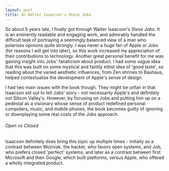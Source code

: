 ```yaml
---
layout: post
title: On Walter Isaacson's Steve Jobs
---
```


So about 5 years late, I finally got through Walter Isaacson's *Steve Jobs*. It is an eminently readable and engaging work, and admirably handled the difficult task of portraying a seemingly balanced view of a man who polarises opinions quite strongly. I was never a huge fan of Apple or Jobs (for reasons I will get into later), so this work increased my appreciation of their contributions to technology. Another great personal benefit for me was gaining insight into Jobs' fanaticism about product. I had some vague idea that this was built on some mystical and faintly elitist idea of 'good taste', so reading about the varied aesthetic influences, from Zen shrines to Bauhaus, helped contextualise the development of Apple's sense of design.

I had two main issues with the book though. They might be unfair in that Isaacson set out to tell Jobs' story - not necessarily Apple's and definitely not Silicon Valley's. However, by focusing on Jobs and putting him up on a pedestal as a visionary whose sense of product redefined personal computers, music, and mobile phones, the book becomes guilty of ignoring or downplaying some real costs of the Jobs approach.

###### Open vs Closed

Isaacson definitely does bring this topic up multiple times - initially as a contrast between Wozniak, the hacker, who favors open systems, and Job, who prefers closed 'perfect' systems, and later as a contrast between first Microsoft and then Google, which built platforms, versus Apple, who offered a wholly integrated product.